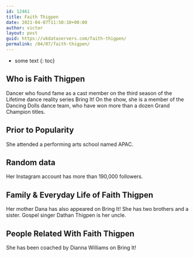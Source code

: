 ```yaml
---
id: 12461
title: Faith Thigpen
date: 2021-04-07T11:50:10+00:00
author: victor
layout: post
guid: https://ukdataservers.com/faith-thigpen/
permalink: /04/07/faith-thigpen/
---
```


* some text
{: toc}


## Who is Faith Thigpen



Dancer who found fame as a cast member on the third season of the Lifetime dance reality series Bring It! On the show, she is a member of the Dancing Dolls dance team, who have won more than a dozen Grand Champion titles. 

                
                
                
## Prior to Popularity



She attended a performing arts school named APAC. 

                
                
                
## Random data



Her Instagram account has more than 190,000 followers. 

                
                
                
## Family & Everyday Life of Faith Thigpen



Her mother Dana has also appeared on Bring It! She has two brothers and a sister. Gospel singer Dathan Thigpen is her uncle.

                
                
                
## People Related With Faith Thigpen



She has been coached by Dianna Williams on Bring It! 

                
              
            
          
          
          